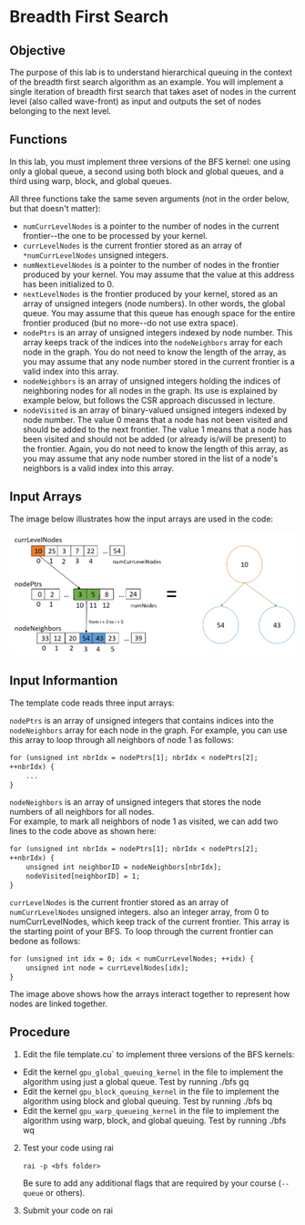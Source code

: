 # Breadth First Search

## Objective 
The purpose of this lab is to understand hierarchical queuing in the context of the breadth first search algorithm as an example. You will implement a single iteration of breadth first search that takes aset of nodes in the current level (also called wave-front) as input and outputs the set of nodes belonging to the next level.

## Functions

In this lab, you must implement three versions of the BFS kernel: one
using only a global queue, a second using both block and global queues,
and a third using warp, block, and global queues.

All three functions take the same seven arguments (not in the order below,
but that doesn't matter):

* `numCurrLevelNodes` is a pointer to the number of nodes in the current
frontier--the one to be processed by your kernel.
* `currLevelNodes` is the current frontier stored as an array of 
`*numCurrLevelNodes` unsigned integers.
* `numNextLevelNodes` is a pointer to the number of nodes in the frontier
produced by your kernel.  You may assume that the value at this address
has been initialized to 0.
* `nextLevelNodes` is the frontier produced by your kernel, stored as
an array of unsigned integers (node numbers).  In other words, the
global queue.  You may assume that this queue has enough space for the
entire frontier produced (but no more--do not use extra space).
* `nodePtrs` is an array of unsigned integers indexed by node number.
This array keeps track of the indices into the `nodeNeighbors` array for
each node in the graph.
You do not need to know the length of the array, as you may assume that
any node number stored in the current frontier is a valid index into 
this array.
* `nodeNeighbors` is an array of unsigned integers holding the indices
of neighboring nodes for all nodes in the graph.  Its use is explained
by example below, but follows the CSR approach discussed in lecture.
* `nodeVisited` is an array of binary-valued unsigned integers indexed
by node number.  The value 0 means that a node has not been visited and
should be added to the next frontier.  The value 1 means that a node
has been visited and should not be added (or already is/will be present) 
to the frontier.  Again, you do not need to know the length of this
array, as you may assume that any node number stored in the 
list of a node's neighbors is a valid index into this array.


## Input Arrays

The image below illustrates how the input arrays are used in the code:

![image](assets/bfs.png "thumbnail")

## Input Informantion

The template code reads three input arrays:
 
`nodePtrs` is an array of unsigned integers that contains indices into 
the `nodeNeighbors` array for each node in the graph.
For example, you can use this array to loop through all neighbors of 
node 1 as follows:

    for (unsigned int nbrIdx = nodePtrs[1]; nbrIdx < nodePtrs[2]; ++nbrIdx) {
        ...
    }


`nodeNeighbors` is an array of unsigned integers that stores the node 
numbers of all neighbors for all nodes.  
For example, to mark all neighbors of node 1 as visited, we can add two 
lines to the code above as shown here:

    for (unsigned int nbrIdx = nodePtrs[1]; nbrIdx < nodePtrs[2]; ++nbrIdx) {
        unsigned int neighborID = nodeNeighbors[nbrIdx];
        nodeVisited[neighborID] = 1;
    }

`currLevelNodes` is the current frontier stored as an array of 
`numCurrLevelNodes` unsigned integers.
also an integer array, from  0  to numCurrLevelNodes, which keep track of the current frontier.  This array is the starting point of your BFS. To loop through the current frontier can bedone as follows:

    for (unsigned int idx = 0; idx < numCurrLevelNodes; ++idx) {
        unsigned int node = currLevelNodes[idx];
    }

The image above shows how the arrays interact together to represent how nodes are linked together.

## Procedure 
1. Edit the file template.cu` to implement three versions of the BFS kernels: 

* Edit the kernel `gpu_global_queuing_kernel` in the file to implement the algorithm using just a global queue. Test by running ./bfs gq
* Edit the kernel `gpu_block_queuing_kernel` in the file to implement the algorithm using block and global queuing. Test by running ./bfs bq
* Edit the kernel `gpu_warp_queueing_kernel` in the file to implement the algorithm using warp, block, and global queuing. Test by running ./bfs wq

2. Test your code using rai

    `rai -p <bfs folder>`

    Be sure to add any additional flags that are required by your course (`--queue` or others).

3. Submit your code on rai
